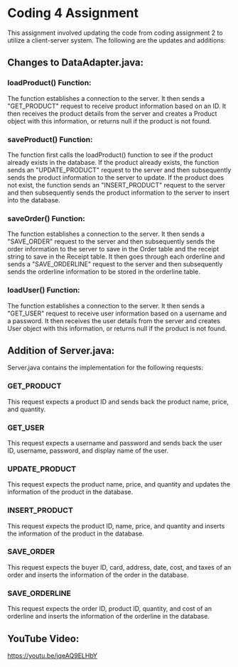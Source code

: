 # Coding 4 Assignment
This assignment involved updating the code from coding assignment 2 to utilize a client-server system. The following are the updates and additions:

## Changes to DataAdapter.java:
### loadProduct() Function:
The function establishes a connection to the server. It then sends a "GET_PRODUCT" request to receive product information based on an ID. It then receives the product details from the server and creates a Product object with this information, or returns null if the product is not found.

### saveProduct() Function:
The function first calls the loadProduct() function to see if the product already exists in the database. If the product already exists, the function sends an "UPDATE_PRODUCT" request to the server and then subsequently sends the product information to the server to update. If the product does not exist, the function sends an "INSERT_PRODUCT" request to the server and then subsequently sends the product information to the server to insert into the database.

### saveOrder() Function:
The function establishes a connection to the server. It then sends a "SAVE_ORDER" request to the server and then subsequently sends the order information to the server to save in the Order table and the receipt string to save in the Receipt table. It then goes through each orderline and sends a "SAVE_ORDERLINE" request to the server and then subsequently sends the orderline information to be stored in the orderline table.

### loadUser() Function:
The function establishes a connection to the server. It then sends a "GET_USER" request to receive user information based on a username and a password. It then receives the user details from the server and creates User object with this information, or returns null if the product is not found.

## Addition of Server.java:
Server.java contains the implementation for the following requests:
### GET_PRODUCT
This request expects a product ID and sends back the product name, price, and quantity.
### GET_USER
This request expects a username and password and sends back the user ID, username, password, and display name of the user.
### UPDATE_PRODUCT
This request expects the product name, price, and quantity and updates the information of the product in the database.
### INSERT_PRODUCT
This request expects the product ID, name, price, and quantity and inserts the information of the product in the database.
### SAVE_ORDER
This request expects the buyer ID, card, address, date, cost, and taxes of an order and inserts the information of the order in the database.
### SAVE_ORDERLINE
This request expects the order ID, product ID, quantity, and cost of an orderline and inserts the information of the orderline in the database.

## YouTube Video:
https://youtu.be/jqeAQ9ELHbY


